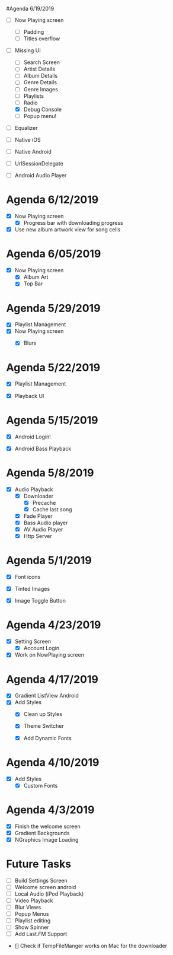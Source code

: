 #Agenda 6/19/2019
- [ ] Now Playing screen
	- [ ] Padding 	
	- [ ] Titles overflow
- [ ] Missing UI
	- [ ] Search Screen
	- [ ] Artist Details
	- [ ] Album Details
	- [ ] Genre Details
	- [ ] Genre Images
	- [ ] Playlists
	- [ ] Radio
	- [x] Debug Console
	- [ ] Popup menu!
- [ ] Equalizer
- [ ] Native iOS
- [ ] Native Android 
- [ ] UrlSessionDelegate
- [ ] Android Audio Player 


# Agenda 6/12/2019
- [X] Now Playing screen
	- [x] Progress bar with downloading progress 	
- [x] Use new album artwork view for song cells 
# Agenda 6/05/2019
 - [x] Now Playing screen
	 - [x] Album Art
	 - [x] Top Bar

# Agenda 5/29/2019
 - [x] Playlist Management
 - [X] Now Playing screen
	 - [X] Blurs


# Agenda 5/22/2019
 - [x] Playlist Management
 - [x] Playback UI


# Agenda 5/15/2019
 - [x] Android Login!
 - [X] Android Bass Playback
 
 
# Agenda 5/8/2019
- [x] Audio Playback
	- [X] Downloader
		- [x] Precache
		- [x] Cache last song
	- [x] Fade Player
	- [x] Bass Audio player
	- [x] AV Audio Player 
	- [x] Http Server

# Agenda 5/1/2019
- [x] Font icons
- [x] Tinted Images
- [x] Image Toggle Button


# Agenda 4/23/2019
- [x] Setting Screen
	- [x] Account Login
- [x] Work on NowPlaying screen
	
# Agenda 4/17/2019
- [x] Gradient ListView Android
- [x] Add Styles
	- [x] Clean up Styles
	- [x] Theme Switcher 
	- [x] Add Dynamic Fonts


# Agenda 4/10/2019
- [x] Add Styles
    - [x] Custom Fonts

# Agenda 4/3/2019

- [x] Finish the welcome screen
- [x] Gradient Backgrounds
- [x] NGraphics Image Loading

# Future Tasks

- [ ] Build Settings Screen
- [ ] Welcome screen android
- [ ] Local Audio  (iPod Playback)
- [ ] Video Playback
- [ ] Blur Views
- [ ] Popup Menus
- [ ] Playlist editing
- [ ] Show Spinner
- [ ] Add Last.FM Support
- [] Check if TempFileManger works on Mac for the downloader